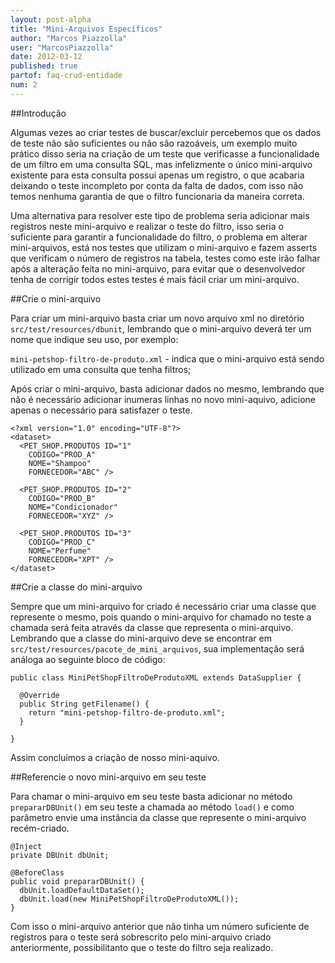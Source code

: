 ```yaml
---
layout: post-alpha
title: "Mini-Arquivos Específicos"
author: "Marcos Piazzolla"
user: "MarcosPiazzolla"
date: 2012-03-12
published: true 
partof: faq-crud-entidade
num: 2
---
```


##Introdução

Algumas vezes ao criar testes de buscar/excluir percebemos que os dados de teste não são suficientes
ou não são razoáveis, um exemplo muito prático disso seria na criação de um teste que verificasse a 
funcionalidade de um filtro em uma consulta SQL, mas infelizmente o único mini-arquivo existente para
esta consulta possui apenas um registro, o que acabaria deixando o teste incompleto por conta da falta
de dados, com isso não temos nenhuma garantia de que o filtro funcionaria da maneira
correta.

Uma alternativa para resolver este tipo de problema seria adicionar mais registros neste mini-arquivo
e realizar o teste do filtro, isso seria o suficiente para garantir a funcionalidade do filtro, o
problema em alterar mini-arquivos, está nos testes que utilizam o mini-arquivo e fazem asserts que
verificam o número de registros na tabela, testes como este irão falhar após a alteração feita no mini-arquivo,
para evitar que o desenvolvedor tenha de corrigir todos estes testes é mais fácil criar um mini-arquivo.

##Crie o mini-arquivo

Para criar um mini-arquivo basta criar um novo arquivo xml no diretório `src/test/resources/dbunit`, 
lembrando que o mini-arquivo deverá ter um nome que indique seu uso, por exemplo:

`mini-petshop-filtro-de-produto.xml` - indica que o mini-arquivo está sendo utilizado em uma
consulta que tenha filtros;

Após criar o mini-arquivo, basta adicionar dados no mesmo, lembrando que não é necessário adicionar inumeras
linhas no novo mini-aquivo, adicione apenas o necessário para satisfazer o teste.

    <?xml version="1.0" encoding="UTF-8"?>
    <dataset>
      <PET_SHOP.PRODUTOS ID="1"
        CODIGO="PROD_A" 
        NOME="Shampoo" 
        FORNECEDOR="ABC" />
      
      <PET_SHOP.PRODUTOS ID="2" 
        CODIGO="PROD_B" 
        NOME="Condicionador" 
        FORNECEDOR="XYZ" />

      <PET_SHOP.PRODUTOS ID="3" 
        CODIGO="PROD_C" 
        NOME="Perfume" 
        FORNECEDOR="XPT" />
    </dataset>

##Crie a classe do mini-arquivo

Sempre que um mini-arquivo for criado é necessário criar uma classe que represente o mesmo, pois quando 
o mini-arquivo for chamado no teste a chamada será feita através da classe que representa o mini-arquivo.
Lembrando que a classe do mini-arquivo deve se encontrar em `src/test/resources/pacote_de_mini_arquivos`,
sua implementação será análoga ao seguinte bloco de código:

    public class MiniPetShopFiltroDeProdutoXML extends DataSupplier {
    
      @Override
      public String getFilename() {
        return "mini-petshop-filtro-de-produto.xml";
      }
      
    }
    
Assim concluímos a criação de nosso mini-aquivo.

##Referencie o novo mini-arquivo em seu teste

Para chamar o mini-arquivo em seu teste basta adicionar no método `prepararDBUnit()` em seu teste a chamada
ao método `load()` e como parâmetro envie uma instância da classe que represente o mini-arquivo recém-criado.

    @Inject
    private DBUnit dbUnit;

    @BeforeClass
    public void prepararDBUnit() {
      dbUnit.loadDefaultDataSet();
      dbUnit.load(new MiniPetShopFiltroDeProdutoXML());
    }

Com isso o mini-arquivo anterior que não tinha um número suficiente de registros para o teste será sobrescrito
pelo mini-arquivo criado anteriormente, possibilitanto que o teste do filtro seja realizado.
